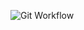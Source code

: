 ![Git Workflow](https://user-images.githubusercontent.com/111999304/211194236-757210b2-cef0-4e6a-a46f-9e726972aef7.png)
